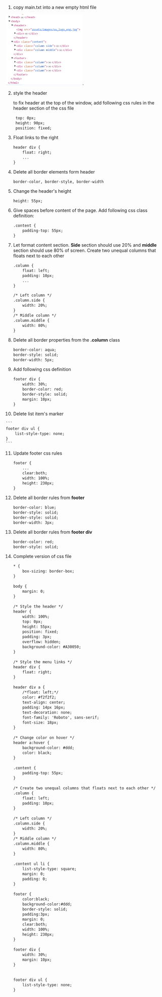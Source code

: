 
1. copy main.txt into a new empty html file

![dom tree](./assets/images/dom_tree.png).

2. style the header 

   to fix header at the top of the window, add following css rules in the header section of the css file

   ```
    top: 0px;
    height: 90px;
    position: fixed;
    ```

3. Float links to the right

    ```
    header div {
        float: right;
        ...
    }
    ```

4. Delete all border elements form header

    ```
    border-color, border-style, border-width
    ```

5. Change the header's height

    ```
    height: 55px;
    ```

6. Give spaces before content of the page. Add following css class definition:

    ```
    .content {
        padding-top: 55px;
    }
    ```

7. Let format content section. **Side** section should use 20% and **middle** section should use 80% of screen. Create two unequal columns that floats next to each other

    ```
    .column {
        float: left;
        padding: 10px;
        ...
    }
    ```

    ```
    /* Left column */
    .column.side {
        width: 20%;
    }
    /* Middle column */
    .column.middle {
        width: 80%;
    }
    ```
8. Delete all border properties from the **.column** class

    ```
    border-color: aqua;
    border-style: solid;
    border-width: 5px;
    ```

9.  Add following css definition

    ```
    footer div {
        width: 30%;
        border-color: red;
        border-style: solid;
        margin: 10px;
    }
    ```

10.  Delete list item's marker

    ```
    footer div ul {
        list-style-type: none;
    }
    ```
11. Update footer css rules

    ```
    footer {
        ...
        clear:both;
        width: 100%;
        height: 230px;
    }
    ```

12. Delete all border rules from **footer**

    ```
    border-color: blue;
    border-style: solid;
    border-style: solid;
    border-width: 3px;
    ```

13. Delete all border rules from **footer div**
    ```
    border-color: red;
    border-style: solid;
    ```

14. Complete version of css file

    ```
    * {
        box-sizing: border-box;
    }

    body {
        margin: 0;
    }

    /* Style the header */
    header {
        width: 100%;
        top: 0px;
        height: 55px;
        position: fixed;
        padding: 3px;
        overflow: hidden;
        background-color: #A30050;
    }

    /* Style the menu links */
    header div {
        float: right;
    }

    header div a {
        /*float: left;*/
        color: #f2f2f2;
        text-align: center;
        padding: 14px 16px;
        text-decoration: none;
        font-family: 'Roboto', sans-serif;
        font-size: 18px;
    }

    /* Change color on hover */
    header a:hover {
        background-color: #ddd;
        color: black;
    }

    .content {
        padding-top: 55px;
    }

    /* Create two unequal columns that floats next to each other */
    .column {
        float: left;
        padding: 10px;
    }

    /* Left column */
    .column.side {
        width: 20%;
    }
    /* Middle column */
    .column.middle {
        width: 80%;
    }

    .content ul li {
        list-style-type: square;
        margin: 0;
        padding: 0;
    }

    footer {
        color:black;
        background-color:#ddd;
        border-style: solid;
        padding:3px;
        margin: 0;
        clear:both;
        width: 100%;
        height: 230px;
    }

    footer div {
        width: 30%;
        margin: 10px;
    }


    footer div ul {
        list-style-type: none;
    }
    ```